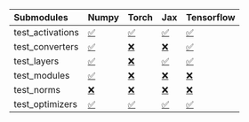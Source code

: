 | Submodules       | Numpy                                                                                                                           | Torch                                                                                                                           | Jax                                                                                                                             | Tensorflow                                                                                                                      |
|:-----------------|:--------------------------------------------------------------------------------------------------------------------------------|:--------------------------------------------------------------------------------------------------------------------------------|:--------------------------------------------------------------------------------------------------------------------------------|:--------------------------------------------------------------------------------------------------------------------------------|
| test_activations | <a href="https://github.com/unifyai/ivy/runs/7867272510?check_suite_focus=true" rel="noopener noreferrer" target="_blank">✅</a> | <a href="https://github.com/unifyai/ivy/runs/7867273069?check_suite_focus=true" rel="noopener noreferrer" target="_blank">✅</a> | <a href="https://github.com/unifyai/ivy/runs/7867273643?check_suite_focus=true" rel="noopener noreferrer" target="_blank">✅</a> | <a href="https://github.com/unifyai/ivy/runs/7867274219?check_suite_focus=true" rel="noopener noreferrer" target="_blank">✅</a> |
| test_converters  | <a href="https://github.com/unifyai/ivy/runs/7867272593?check_suite_focus=true" rel="noopener noreferrer" target="_blank">✅</a> | <a href="https://github.com/unifyai/ivy/runs/7867273155?check_suite_focus=true" rel="noopener noreferrer" target="_blank">❌</a> | <a href="https://github.com/unifyai/ivy/runs/7867273717?check_suite_focus=true" rel="noopener noreferrer" target="_blank">❌</a> | <a href="https://github.com/unifyai/ivy/runs/7867274311?check_suite_focus=true" rel="noopener noreferrer" target="_blank">✅</a> |
| test_layers      | <a href="https://github.com/unifyai/ivy/runs/7867272696?check_suite_focus=true" rel="noopener noreferrer" target="_blank">✅</a> | <a href="https://github.com/unifyai/ivy/runs/7867273238?check_suite_focus=true" rel="noopener noreferrer" target="_blank">❌</a> | <a href="https://github.com/unifyai/ivy/runs/7867273802?check_suite_focus=true" rel="noopener noreferrer" target="_blank">✅</a> | <a href="https://github.com/unifyai/ivy/runs/7867274444?check_suite_focus=true" rel="noopener noreferrer" target="_blank">✅</a> |
| test_modules     | <a href="https://github.com/unifyai/ivy/runs/7867272771?check_suite_focus=true" rel="noopener noreferrer" target="_blank">✅</a> | <a href="https://github.com/unifyai/ivy/runs/7867273338?check_suite_focus=true" rel="noopener noreferrer" target="_blank">❌</a> | <a href="https://github.com/unifyai/ivy/runs/7867273898?check_suite_focus=true" rel="noopener noreferrer" target="_blank">❌</a> | <a href="https://github.com/unifyai/ivy/runs/7867274563?check_suite_focus=true" rel="noopener noreferrer" target="_blank">❌</a> |
| test_norms       | <a href="https://github.com/unifyai/ivy/runs/7867272867?check_suite_focus=true" rel="noopener noreferrer" target="_blank">❌</a> | <a href="https://github.com/unifyai/ivy/runs/7867273427?check_suite_focus=true" rel="noopener noreferrer" target="_blank">❌</a> | <a href="https://github.com/unifyai/ivy/runs/7867274008?check_suite_focus=true" rel="noopener noreferrer" target="_blank">❌</a> | <a href="https://github.com/unifyai/ivy/runs/7867274684?check_suite_focus=true" rel="noopener noreferrer" target="_blank">❌</a> |
| test_optimizers  | <a href="https://github.com/unifyai/ivy/runs/7867272979?check_suite_focus=true" rel="noopener noreferrer" target="_blank">✅</a> | <a href="https://github.com/unifyai/ivy/runs/7867273548?check_suite_focus=true" rel="noopener noreferrer" target="_blank">✅</a> | <a href="https://github.com/unifyai/ivy/runs/7867274102?check_suite_focus=true" rel="noopener noreferrer" target="_blank">✅</a> | <a href="https://github.com/unifyai/ivy/runs/7867274766?check_suite_focus=true" rel="noopener noreferrer" target="_blank">✅</a> |